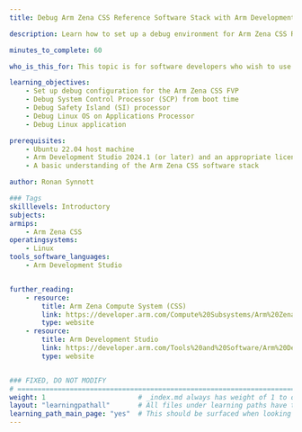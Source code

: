 ```yaml
---
title: Debug Arm Zena CSS Reference Software Stack with Arm Development Studio

description: Learn how to set up a debug environment for Arm Zena CSS Reference Software Stack

minutes_to_complete: 60

who_is_this_for: This topic is for software developers who wish to use Arm Development Studio to explore and debug the Arm Zena CSS Reference Software Stack

learning_objectives: 
    - Set up debug configuration for the Arm Zena CSS FVP
    - Debug System Control Processor (SCP) from boot time
    - Debug Safety Island (SI) processor
    - Debug Linux OS on Applications Processor
    - Debug Linux application

prerequisites:
    - Ubuntu 22.04 host machine
    - Arm Development Studio 2024.1 (or later) and an appropriate license
    - A basic understanding of the Arm Zena CSS software stack

author: Ronan Synnott

### Tags
skilllevels: Introductory
subjects: 
armips:
    - Arm Zena CSS
operatingsystems:
    - Linux
tools_software_languages:
    - Arm Development Studio


further_reading:
    - resource:
        title: Arm Zena Compute System (CSS)
        link: https://developer.arm.com/Compute%20Subsystems/Arm%20Zena%20Compute%20Subsystem
        type: website
    - resource:
        title: Arm Development Studio
        link: https://developer.arm.com/Tools%20and%20Software/Arm%20Development%20Studio
        type: website


### FIXED, DO NOT MODIFY
# ================================================================================
weight: 1                       # _index.md always has weight of 1 to order correctly
layout: "learningpathall"       # All files under learning paths have this same wrapper
learning_path_main_page: "yes"  # This should be surfaced when looking for related content. Only set for _index.md of learning path content.
---
```

